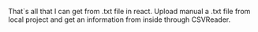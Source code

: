 That`s all that I can get from .txt file in react. Upload manual a .txt file from local project and get an information from inside through CSVReader.

